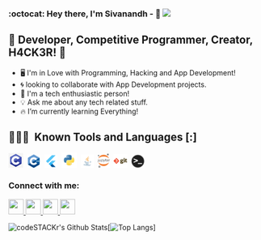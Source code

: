 ### :octocat: Hey there, I'm Sivanandh -  👋      ![](https://komarev.com/ghpvc/?username=Sivanandhpp&color=blue)

## 💢 Developer, Competitive Programmer, Creator, H4CK3R! 👤

- 🖥️ I'm in Love with Programming, Hacking and App Development!
- 🌀 looking to collaborate with App Development projects.
- 🌈 I'm a tech enthusiastic person!
- 💡 Ask me about any tech related stuff.
- 🔥 I’m currently learning Everything!

## 👨🏻‍💻  &nbsp;Known Tools and Languages [:]&nbsp;&nbsp;&nbsp;&nbsp;&nbsp;&nbsp;

<a href=""><img height="29" src="https://github.com/Sivanandhpp/Sivanandhpp/blob/master/assets/c.jpg"></a>&nbsp;
<a href=""><img height="26" src="https://raw.githubusercontent.com/github/explore/80688e429a7d4ef2fca1e82350fe8e3517d3494d/topics/cpp/cpp.png"></a>&nbsp;
<a href=""><img height="26" src="https://raw.githubusercontent.com/github/explore/80688e429a7d4ef2fca1e82350fe8e3517d3494d/topics/flutter/flutter.png"></a>&nbsp;
<a href=""><img height="30" src="https://raw.githubusercontent.com/github/explore/80688e429a7d4ef2fca1e82350fe8e3517d3494d/topics/python/python.png"></a>&nbsp;
<a href=""><img height="26" src="https://github.com/edent/SuperTinyIcons/blob/master/images/svg/java.svg"></a>&nbsp;
<a href=""><img height="28" src="https://github.com/Sivanandhpp/Sivanandhpp/blob/master/assets/jup.png"></a>&nbsp;
<a href=""><img height="27" src="https://raw.githubusercontent.com/github/explore/80688e429a7d4ef2fca1e82350fe8e3517d3494d/topics/git/git.png"></a>&nbsp;
<a href=""><img height="26" src="https://raw.githubusercontent.com/github/explore/80688e429a7d4ef2fca1e82350fe8e3517d3494d/topics/terminal/terminal.png"></a>&nbsp;

### Connect with me:

<a href="https://www.linkedin.com/in/sivanandh/">
<img height="30" width="30" src="https://github.com/Sivanandhpp/Social-Meadia-Icons-master/blob/master/Icons-logos/linkedin-circle.png" width="60">
</a>
<a href="https://www.instagram.com/siva_nandh">
<img height="30" width="30" src="https://github.com/Sivanandhpp/Social-Meadia-Icons-master/blob/master/Icons-logos/instagram-circle.png" width="60">
</a>   
<a href="https://www.facebook.com/i.sivanandh">
<img height="30" width="30" src="https://github.com/Sivanandhpp/Social-Meadia-Icons-master/blob/master/Icons-logos/facebook-circle.png" width="60">
</a>   
<a href="https://twitter.com/Siva__nandh">
<img height="30" width="30" src="https://github.com/Sivanandhpp/Social-Meadia-Icons-master/blob/master/Icons-logos/twitter-circle.png" width="60">
</a>

<img align="left" alt="codeSTACKr's Github Stats" src="https://github-readme-stats.codestackr.vercel.app/api?username=Sivanandhpp&show_icons=true&hide_border=true" /> [![Top Langs](https://github-readme-stats.vercel.app/api/top-langs/?username=Sivanandhpp&hide=Objective-c,Ruby,Kotlin)]

